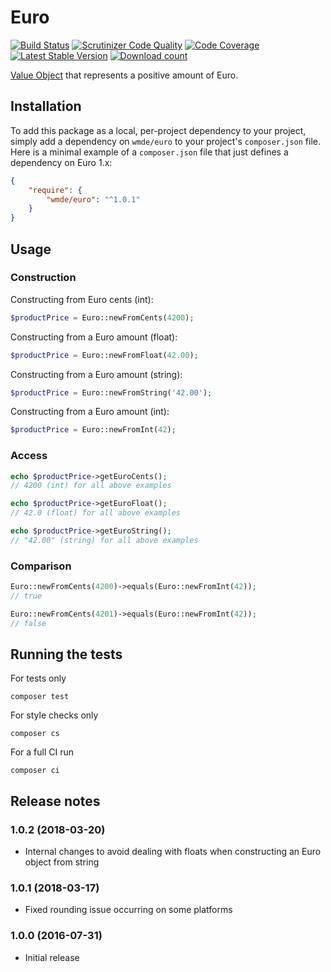# Euro

[![Build Status](https://secure.travis-ci.org/wmde/Euro.png?branch=master)](http://travis-ci.org/wmde/Euro)
[![Scrutinizer Code Quality](https://scrutinizer-ci.com/g/wmde/Euro/badges/quality-score.png?b=master)](https://scrutinizer-ci.com/g/wmde/Euro/?branch=master)
[![Code Coverage](https://scrutinizer-ci.com/g/wmde/Euro/badges/coverage.png?b=master)](https://scrutinizer-ci.com/g/wmde/Euro/?branch=master)
[![Latest Stable Version](https://poser.pugx.org/wmde/euro/version.png)](https://packagist.org/packages/wmde/euro)
[![Download count](https://poser.pugx.org/wmde/euro/d/total.png)](https://packagist.org/packages/wmde/euro)

[Value Object](https://en.wikipedia.org/wiki/Value_object) that represents a positive amount of Euro.

## Installation

To add this package as a local, per-project dependency to your project, simply add a
dependency on `wmde/euro` to your project's `composer.json` file.
Here is a minimal example of a `composer.json` file that just defines a dependency on
Euro 1.x:

```json
{
    "require": {
        "wmde/euro": "^1.0.1"
    }
}
```

## Usage

### Construction

Constructing from Euro cents (int):

```php
$productPrice = Euro::newFromCents(4200);
```

Constructing from a Euro amount (float):

```php
$productPrice = Euro::newFromFloat(42.00);
```

Constructing from a Euro amount (string):

```php
$productPrice = Euro::newFromString('42.00');
```

Constructing from a Euro amount (int):

```php
$productPrice = Euro::newFromInt(42);
```

### Access

```php
echo $productPrice->getEuroCents();
// 4200 (int) for all above examples
```

```php
echo $productPrice->getEuroFloat();
// 42.0 (float) for all above examples
```

```php
echo $productPrice->getEuroString();
// "42.00" (string) for all above examples
```

### Comparison

```php
Euro::newFromCents(4200)->equals(Euro::newFromInt(42));
// true
```

```php
Euro::newFromCents(4201)->equals(Euro::newFromInt(42));
// false
```

## Running the tests

For tests only

    composer test

For style checks only

	composer cs

For a full CI run

	composer ci

## Release notes

### 1.0.2 (2018-03-20)

* Internal changes to avoid dealing with floats when constructing an Euro object from string

### 1.0.1 (2018-03-17)

* Fixed rounding issue occurring on some platforms

### 1.0.0 (2016-07-31)

* Initial release

